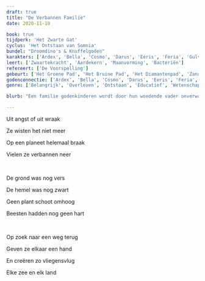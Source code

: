 ```yaml
---
draft: true
title: "De Verbannen Familie"
date: 2020-11-19

book: true
tijdperk: 'Het Zwarte Gat'
cyclus: 'Het Ontstaan van Somnia'
bundel: "Droomdino's & Knuffelgoden"
karakters: ['Ardex', 'Bella', 'Cosmo', 'Darus', 'Eeris', 'Feria', 'Gulvi', 'Hanah', 'Zandkoning']
leert: ['Zwaartekracht', 'Aardekern', 'Maanvorming', 'Bacteriën']
refereert: ['De Voorspelling']
gebeurt: ['Het Groene Pad', 'Het Bruine Pad', 'Het Diamantenpad', 'Zandmannetjes', 'Onmogelijke Muur van Darus', 'Wijze Zee', 'Zwoele Zee', 'Eerste Zee', 'Zandmeer']
godenconnectie: ['Ardex', 'Bella', 'Cosmo', 'Darus', 'Eeris', 'Feria', 'Gulvi', 'Hanah']
genre: ['Belangrijk', 'Overleven', 'Ontstaan', 'Educatief', 'Wetenschap', 'Familie', 'Goden']

blurb: "Een familie godenkinderen wordt door hun woedende vader onverwacht verbannen naar een barre planeet. En veranderd van gedaante. Ze moeten snel antwoorden vinden op hun vragen, want lang overleven ze hier niet."

---
```


Uit angst of uit wraak

Ze wisten het niet meer

Op een planeet helemaal braak

Vielen ze verbannen neer

&nbsp;

De grond was nog vers

De hemel was nog zwart

Geen plant schoot omhoog

Beesten hadden nog geen hart

&nbsp;

Op zoek naar een weg terug

Geven ze elkaar een hand

En creëren zo vliegensvlug

Elke zee en elk land
